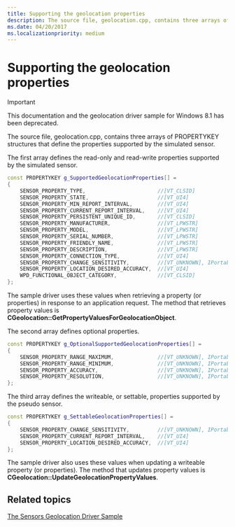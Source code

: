 ```yaml
---
title: Supporting the geolocation properties
description: The source file, geolocation.cpp, contains three arrays of PROPERTYKEY structures that define the properties supported by the simulated sensor.
ms.date: 04/20/2017
ms.localizationpriority: medium
---
```


# Supporting the geolocation properties

> [!IMPORTANT] 
> This documentation and the geolocation driver sample for Windows 8.1 has been deprecated.

The source file, geolocation.cpp, contains three arrays of PROPERTYKEY structures that define the properties supported by the simulated sensor.

The first array defines the read-only and read-write properties supported by the simulated sensor.

```cpp
const PROPERTYKEY g_SupportedGeolocationProperties[] =
{
    SENSOR_PROPERTY_TYPE,                       //[VT_CLSID]
    SENSOR_PROPERTY_STATE,                      //[VT_UI4]
    SENSOR_PROPERTY_MIN_REPORT_INTERVAL,        //[VT_UI4]
    SENSOR_PROPERTY_CURRENT_REPORT_INTERVAL,    //[VT_UI4]
    SENSOR_PROPERTY_PERSISTENT_UNIQUE_ID,       //[VT_CLSID]
    SENSOR_PROPERTY_MANUFACTURER,               //[VT_LPWSTR]
    SENSOR_PROPERTY_MODEL,                      //[VT_LPWSTR]
    SENSOR_PROPERTY_SERIAL_NUMBER,              //[VT_LPWSTR]
    SENSOR_PROPERTY_FRIENDLY_NAME,              //[VT_LPWSTR]
    SENSOR_PROPERTY_DESCRIPTION,                //[VT_LPWSTR]
    SENSOR_PROPERTY_CONNECTION_TYPE,            //[VT_UI4]
    SENSOR_PROPERTY_CHANGE_SENSITIVITY,         //[VT_UNKNOWN], IPortableDeviceValues
    SENSOR_PROPERTY_LOCATION_DESIRED_ACCURACY,  //[VT_UI4]
    WPD_FUNCTIONAL_OBJECT_CATEGORY,             //[VT_CLSID]
};
```

The sample driver uses these values when retrieving a property (or properties) in response to an application request. The method that retrieves property values is **CGeolocation::GetPropertyValuesForGeolocationObject**.

The second array defines optional properties.

```cpp
const PROPERTYKEY g_OptionalSupportedGeolocationProperties[] =
{
    SENSOR_PROPERTY_RANGE_MAXIMUM,              //[VT_UNKNOWN], IPortableDeviceValues
    SENSOR_PROPERTY_RANGE_MINIMUM,              //[VT_UNKNOWN], IPortableDeviceValues
    SENSOR_PROPERTY_ACCURACY,                   //[VT_UNKNOWN], IPortableDeviceValues
    SENSOR_PROPERTY_RESOLUTION,                 //[VT_UNKNOWN], IPortableDeviceValues
};
```

The third array defines the writeable, or settable, properties supported by the pseudo sensor.

```cpp
const PROPERTYKEY g_SettableGeolocationProperties[] =
{
    SENSOR_PROPERTY_CHANGE_SENSITIVITY,         //[VT_UNKNOWN], IPortableDeviceValues
    SENSOR_PROPERTY_CURRENT_REPORT_INTERVAL,    //[VT_UI4]
    SENSOR_PROPERTY_LOCATION_DESIRED_ACCURACY,  //[VT_UI4]
};
```

The sample driver also uses these values when updating a writeable property (or properties). The method that updates property values is **CGeolocation::UpdateGeolocationPropertyValues**.

## Related topics
[The Sensors Geolocation Driver Sample](sensors-geolocation-driver-sample.md)  



